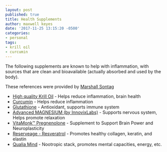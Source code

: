 ```yaml
---
layout: post
published: true
title: Health Supplements
author: maxwell keyes
date: '2017-11-25 13:15:20 -0500'
categories:
- personal
tags:
- krill oil
- curcumin
---
```


The following supplements are known to help with inflammation, with sources
that are clean and bioavailable (actually absorbed and used by the body).

These references were provided by [Marshall Sontag][1]

* [High quality Krill Oil][2] - Helps reduce inflammation, brain health
* [Curcumin][3] - Helps reduce inflammation
* [Glutathione][4] - Antioxidant, supports immune system
* [Advanced MAGNESIUM (by InnovixLabs)][5] - Supports nervous system, Helps
promote relaxation
* [VitaMonk™ Pregnenolone][6] - Supplement to Support Brain Power and
  Neuroplasticity
* [Reserveage - Resveratrol][7] - Promotes healthy collagen, keratin, and
elastin
* [Qualia Mind][8] - Nootropic stack, promotes mental capacities, energy, etc.

[1]: https://www.linkedin.com/in/marshallsontag
[2]: https://www.amazon.com/Antarctic-Strength-Omega-3s-Astaxanthin-Softgels/dp/B00IP1E3O0
[3]: https://www.amazon.com/Natural-Factors-CurcuminRich-Theracurmin-Vegetarian/dp/B00TJ4OD8S/
[4]: https://www.amazon.com/Healthy-Origins-L-Glutathione-Setria-Capsules/dp/B002EG5152/
[5]: https://www.amazon.com/MAGNESIUM-InnovixLabs-Bioavailable-Bisglycinate-Vegetarian/dp/B00QSR9D9I/
[6]: https://www.amazon.com/gp/product/B01L7L19Q4/
[7]: https://www.amazon.com/Reserveage-Resveratrol-Cellular-Age-Defying-Formula/dp/B002WC8178/
[8]: http://a.co/hnnNAVK
